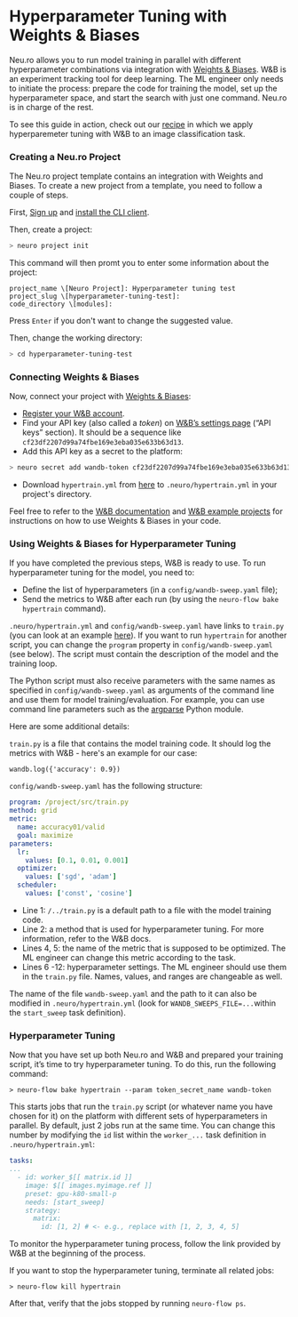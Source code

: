 # Hyperparameter Tuning with Weights & Biases

Neu.ro allows you to run model training in parallel with different hyperparameter combinations via integration with [Weights & Biases](https://www.wandb.com/). W&B is an experiment tracking tool for deep learning. The ML engineer only needs to initiate the process: prepare the code for training the model, set up the hyperparameter space, and start the search with just one command. Neu.ro is in charge of the rest.

To see this guide in action, check out our [recipe](https://github.com/neuromation/ml-recipe-hyperparam-wandb) in which we apply hyperparemeter tuning with W&B to an image classification task.

### Creating a Neu.ro Project

The Neu.ro project template contains an integration with Weights and Biases. To create a new project from a template, you need to follow a couple of steps. 

First, [Sign up](https://neu.ro/) and [install the CLI client](https://docs.neu.ro/getting-started#installing-cli).

Then, create a project:

```bash
> neuro project init
```

This command will then promt you to enter some information about the project:

```text
project_name \[Neuro Project]: Hyperparameter tuning test
project_slug \[hyperparameter-tuning-test]:
code_directory \[modules]:
```

Press `Enter` if you don't want to change the suggested value.

Then, change the working directory:

```bash
> cd hyperparameter-tuning-test
```

### Connecting Weights & Biases

Now, connect your project with [Weights & Biases](https://www.wandb.com/):

* [Register your W&B account](https://app.wandb.ai/login?signup=true).
* Find your API key \(also called a _token_\) on [W&B’s settings page](https://app.wandb.ai/settings) \(“API keys” section\). It should be a sequence like `cf23df2207d99a74fbe169e3eba035e633b63d13`.
* Add this API key as a secret to the platform:

```bash
> neuro secret add wandb-token cf23df2207d99a74fbe169e3eba035e633b63d13
```

* Download `hypertrain.yml` from [here](https://github.com/neuro-inc/ml-recipe-hyperparam-wandb/blob/master/.neuro/hypertrain.yml) to `.neuro/hypertrain.yml` in your project's directory.

Feel free to refer to the [W&B documentation](https://docs.wandb.com/library/api/examples) and [W&B example projects](https://github.com/wandb/examples) for instructions on how to use Weights & Biases in your code.

### Using Weights & Biases for Hyperparameter Tuning

If you have completed the previous steps, W&B is ready to use. To run hyperparameter tuning for the model, you need to:

* Define the list of hyperparameters \(in a `config/wandb-sweep.yaml` file\);
* Send the metrics to W&B after each run \(by using the `neuro-flow bake hypertrain` command\).

`.neuro/hypertrain.yml` and `config/wandb-sweep.yaml` have links to `train.py` \(you can look at an example [here](https://github.com/neuromation/ml-recipe-hyperparam-wandb/blob/66545469755b5b2bf74f461f5f6d91ed4d133d26/src/train.py)\). If you want to run `hypertrain` for another script, you can change the `program` property in `config/wandb-sweep.yaml` \(see below\). The script must contain the description of the model and the training loop.

The Python script must also receive parameters with the same names as specified in `config/wandb-sweep.yaml` as arguments of the command line and use them for model training/evaluation. For example, you can use command line parameters such as the [argparse](https://docs.python.org/3/library/argparse.html) Python module.

Here are some additional details:

`train.py` is a file that contains the model training code. It should log the metrics with W&B - here's an example for our case:

```text
wandb.log({'accuracy': 0.9})
```

`config/wandb-sweep.yaml` has the following structure:

```yaml
program: /project/src/train.py
method: grid
metric:
  name: accuracy01/valid
  goal: maximize
parameters:
  lr:
    values: [0.1, 0.01, 0.001]
  optimizer:
    values: ['sgd', 'adam']
  scheduler:
    values: ['const', 'cosine']
```

* Line 1: `/../train.py` is a default path to a file with the model training code.
* Line 2: a method that is used for hyperparameter tuning. For more information, refer to the W&B docs.
* Lines 4, 5: the name of the metric that is supposed to be optimized. The ML engineer can change this metric according to the task.
* Lines 6 -12: hyperparameter settings. The ML engineer should use them in the `train.py` file. Names, values, and ranges are changeable as well.

The name of the file `wandb-sweep.yaml` and the path to it can also be modified in `.neuro/hypertrain.yml` \(look for `WANDB_SWEEPS_FILE=...`within the `start_sweep` task definition\).

### Hyperparameter Tuning

Now that you have set up both Neu.ro and W&B and prepared your training script, it’s time to try hyperparameter tuning. To do this, run the following command:

```text
> neuro-flow bake hypertrain --param token_secret_name wandb-token
```

This starts jobs that run the `train.py` script \(or whatever name you have chosen for it\) on the platform with different sets of hyperparameters in parallel. By default, just 2 jobs run at the same time. You can change this number by modifying the `id` list within the `worker_...` task definition in `.neuro/hypertrain.yml`:

```yaml
tasks:
...
  - id: worker_$[[ matrix.id ]]
    image: $[[ images.myimage.ref ]]
    preset: gpu-k80-small-p
    needs: [start_sweep]
    strategy:
      matrix:
        id: [1, 2] # <- e.g., replace with [1, 2, 3, 4, 5]
```

To monitor the hyperparameter tuning process, follow the link provided by W&B at the beginning of the process.

If you want to stop the hyperparameter tuning, terminate all related jobs:

```text
> neuro-flow kill hypertrain
```

After that, verify that the jobs stopped by running `neuro-flow ps`.

